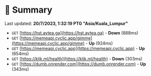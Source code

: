 # 📖 Summary
Last updated: **20/7/2023, 1:32:19 PTG "Asia/Kuala_Lumpur"**

- `GET` [https://hst.aytea.ga](https://hst.aytea.ga) - **Down** (888ms)
- `GET` [https://memeapi.cyclic.app/gimme](https://memeapi.cyclic.app/gimme) - **Up** (924ms)
- `GET` [https://memeapi.cyclic.app](https://memeapi.cyclic.app) - **Up** (654ms)
- `GET` [https://klik.ml/health](https://klik.ml/health) - **Down** (303ms)
- `GET` [https://dumb.onrender.com](https://dumb.onrender.com) - **Up** (343ms)

